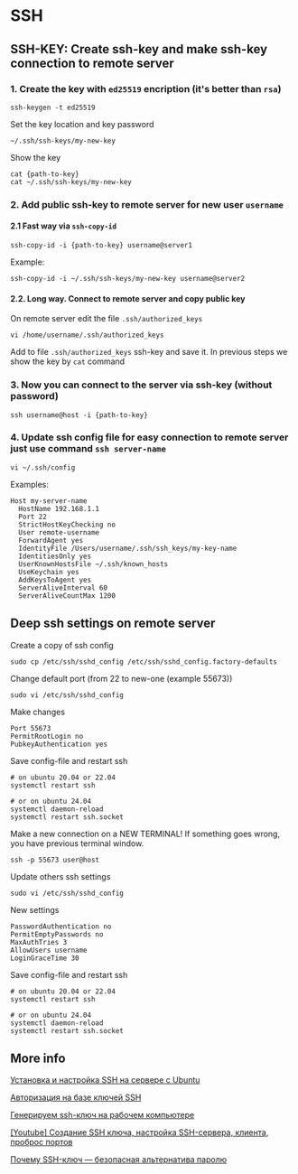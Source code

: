 # SSH

## SSH-KEY: Create ssh-key and make ssh-key connection to remote server

### 1. Create the key with `ed25519` encription (it's better than `rsa`)

    ssh-keygen -t ed25519

Set the key location and key password

    ~/.ssh/ssh-keys/my-new-key

Show the key

    cat {path-to-key}
    cat ~/.ssh/ssh-keys/my-new-key

### 2. Add public ssh-key to remote server for new user `username`

#### 2.1 Fast way via `ssh-copy-id`

    ssh-copy-id -i {path-to-key} username@server1

Example: 

    ssh-copy-id -i ~/.ssh/ssh-keys/my-new-key username@server2

#### 2.2. Long way. Connect to remote server and copy public key

On remote server edit the file `.ssh/authorized_keys`

    vi /home/username/.ssh/authorized_keys

Add to file `.ssh/authorized_keys` ssh-key and save it. In previous steps we show the key by `cat` command


### 3. Now you can connect to the server via ssh-key (without password)

    ssh username@host -i {path-to-key}

### 4. Update ssh config file for easy connection to remote server just use command `ssh server-name`

    vi ~/.ssh/config

Examples: 
```
Host my-server-name
  HostName 192.168.1.1
  Port 22
  StrictHostKeyChecking no
  User remote-username
  ForwardAgent yes
  IdentityFile /Users/username/.ssh/ssh_keys/my-key-name
  IdentitiesOnly yes
  UserKnownHostsFile ~/.ssh/known_hosts
  UseKeychain yes
  AddKeysToAgent yes
  ServerAliveInterval 60
  ServerAliveCountMax 1200
```

## Deep ssh settings on remote server


Create a copy of ssh config

    sudo cp /etc/ssh/sshd_config /etc/ssh/sshd_config.factory-defaults

Change default port (from 22 to new-one (example 55673))

    sudo vi /etc/ssh/sshd_config

Make changes

    Port 55673
    PermitRootLogin no
    PubkeyAuthentication yes

Save config-file and restart ssh

```
# on ubuntu 20.04 or 22.04
systemctl restart ssh

# or on ubuntu 24.04
systemctl daemon-reload
systemctl restart ssh.socket
```

Make a new connection on a NEW TERMINAL! If something goes wrong, you have previous terminal window.

    ssh -p 55673 user@host


Update others ssh settings

    sudo vi /etc/ssh/sshd_config

New settings

    PasswordAuthentication no
    PermitEmptyPasswords no
    MaxAuthTries 3
    AllowUsers username 
    LoginGraceTime 30

Save config-file and restart ssh

```
# on ubuntu 20.04 or 22.04
systemctl restart ssh

# or on ubuntu 24.04
systemctl daemon-reload
systemctl restart ssh.socket
```


## More info

[Установка и настройка SSH на сервере с Ubuntu](https://selectel.ru/blog/ssh-ubuntu-setup/)

[Авторизация на базе ключей SSH](https://selectel.ru/blog/ssh-authentication/)

[Генерируем ssh-ключ на рабочем компьютере](https://selectel.ru/blog/tutorials/how-to-generate-ssh/)

[[Youtube] Создание SSH ключа, настройка SSH-сервера, клиента, проброс портов](https://www.youtube.com/watch?v=dy_XaQOJnPw)

[Почему SSH-ключ — безопасная альтернатива паролю](https://selectel.ru/blog/ssh-keys/)
